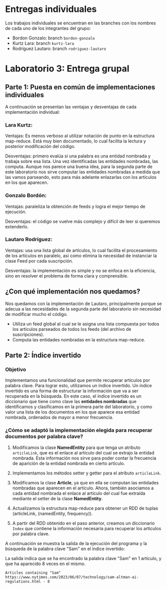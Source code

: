 # Entregas individuales

Los trabajos individuales se encuentran en las branches con los nombres de cada uno de los integrantes del grupo:

- Bordon Gonzalo: branch `bordon-gonzalo`
- Kurtz Lara: branch `kurtz-lara`
- Rodríguez Lautaro: branch `rodriguez-lautaro`

# Laboratorio 3: Entrega grupal

## Parte 1: Puesta en común de implementaciones individuales

A continuación se presentan las ventajas y desventajas de cada implementación individual:

### Lara Kurtz:

Ventajas: Es menos verboso al utilizar notación de punto en la estructura map-reduce.
Está muy bien documentado, lo cual facilita la lectura y posterior modificación del código.

Desventajas: primero evalúa si una palabra es una entidad nombrada y trabaja sobre esa lista. Una vez identificadas las entidades nombradas, las computa. Aunque nos parece una buena idea, para la segunda parte de este laboratorio nos sirve computar las entidades nombradas a medida que las vamos parseando, esto para más adelante enlazarlas con los artículos en los que aparecen.

### Gonzalo Bordón:

Ventajas: paraleliza la obtención de feeds y logra el mejor tiempo de ejecución.

Desventajas: el código se vuelve más complejo y difícil de leer si queremos extenderlo.

### Lautaro Rodríguez:

Ventajas: usa una lista global de artículos, lo cual facilita el procesamiento de los artículos en paralelo, así como elimina la necesidad de instanciar la clase Feed por cada suscripción.

Desventajas: la implementación es simple y no se enfoca en la eficiencia, sino en resolver el problema de forma clara y comprensible.

## ¿Con qué implementación nos quedamos?

Nos quedamos con la implementación de Lautaro, principalmente porque se adecua a las necesidades de la segunda parte del laboratorio sin necesidad de modificar mucho el código.

- Utiliza un feed global al cual se le asigna una lista compuesta por todos los artículos parseados de todos los feeds (del archivo de suscripciones).
- Computa las entidades nombradas en la estructura map-reduce.

## Parte 2: Índice invertido

### Objetivo

Implementamos una funcionalidad que permite recuperar artículos por palabra clave. Para lograr esto, utilizamos un índice invertido. Un índice invertido es una forma de estructurar la información que va a ser recuperada en la búsqueda. En este caso, el índice invertido es un diccionario que tiene como clave las **entidades nombradas** que identificamos y clasificamos en la primera parte del laboratorio, y como valor una lista de los documentos en los que aparece esa entidad nombrada, ordenados de mayor a menor frecuencia.

### ¿Cómo se adaptó la implementación elegida para recuperar documentos por palabra clave?

1. Modificamos la clase **NamedEntity** para que tenga un atributo `articleLink`, que es el enlace al artículo del cual se extrajo la entidad nombrada. Esta información nos sirve para poder contar la frecuencia de aparición de la entidad nombrada en cierto artículo.

2. Implementamos los métodos setter y getter para el atributo `articleLink`.

3. Modificamos la clase **Article**, ya que en ella se computan las entidades nombradas que aparecen en el artículo. Ahora, también asociamos a cada entidad nombrada el enlace al artículo del cual fue extraída mediante el setter de la clase **NamedEntity**.

4. Actualizamos la estructura map-reduce para obtener un RDD de tuplas (articleLink, (namedEntity, frequency)).

5. A partir del RDD obtenido en el paso anterior, creamos un diccionario `Index` que contiene la información necesaria para recuperar los artículos por palabra clave.

A continuación se muestra la salida de la ejecución del programa y la búsqueda de la palabra clave "Sam" en el índice invertido:

La salida indica que se ha encontrado la palabra clave "Sam" en 1 artículo, y que ha aparecido 8 veces en el mismo.

```shell
Articles containing "Sam"
https://www.nytimes.com/2023/06/07/technology/sam-altman-ai-regulations.html - 8
```
